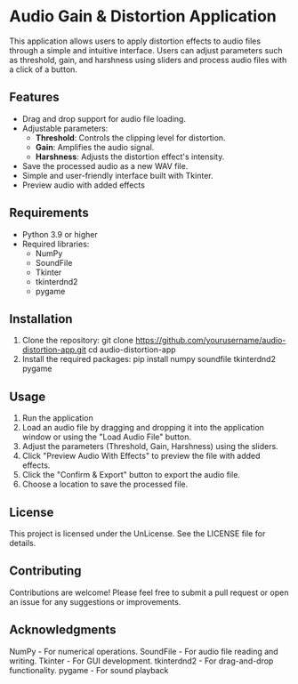 # Audio Gain & Distortion Application

This application allows users to apply distortion effects to audio files through a simple and intuitive interface. Users can adjust parameters such as threshold, gain, and harshness using sliders and process audio files with a click of a button.

## Features

- Drag and drop support for audio file loading.
- Adjustable parameters:
  - **Threshold**: Controls the clipping level for distortion.
  - **Gain**: Amplifies the audio signal.
  - **Harshness**: Adjusts the distortion effect's intensity.
- Save the processed audio as a new WAV file.
- Simple and user-friendly interface built with Tkinter.
- Preview audio with added effects

## Requirements

- Python 3.9 or higher
- Required libraries:
  - NumPy
  - SoundFile
  - Tkinter
  - tkinterdnd2
  - pygame

## Installation

1. Clone the repository:
   git clone https://github.com/yourusername/audio-distortion-app.git
   cd audio-distortion-app
2. Install the required packages:
   pip install numpy soundfile tkinterdnd2 pygame

## Usage

1. Run the application
2. Load an audio file by dragging and dropping it into the application window or using the "Load Audio File" button.
3. Adjust the parameters (Threshold, Gain, Harshness) using the sliders.
4. Click "Preview Audio With Effects" to preview the file with added effects.
5. Click the "Confirm & Export" button to export the audio file.
6. Choose a location to save the processed file.

## License

This project is licensed under the UnLicense. See the LICENSE file for details.

## Contributing

Contributions are welcome! Please feel free to submit a pull request or open an issue for any suggestions or improvements.

## Acknowledgments

NumPy - For numerical operations.
SoundFile - For audio file reading and writing.
Tkinter - For GUI development.
tkinterdnd2 - For drag-and-drop functionality.
pygame - For sound playback

